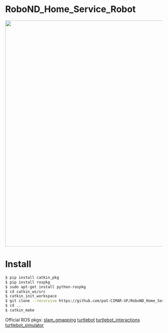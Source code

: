 # RoboND_Home_Service_Robot
<p align="center">
    <img src="image/demo.gif" width="720px" alt=""/>
</p>

# Install

```bash
$ pip install catkin_pkg
$ pip install rospkg
$ sudo apt-get install python-rospkg
$ cd catkin_ws/src
$ catkin_init_workspace
$ git clone --recursive https://github.com/pat-CIMAR-UF/RoboND_Home_Service_Robot.git
$ cd ..
$ catkin_make
```

Official ROS pkgs:
[slam_gmapping](https://github.com/ros-perception/slam_gmapping.git)
[turtlebot](https://github.com/turtlebot/turtlebot.git)
[turtlebot_interactions](https://github.com/turtlebot/turtlebot_interactions.git)
[turtlebot_simulator](https://github.com/turtlebot/turtlebot_simulator.git)


